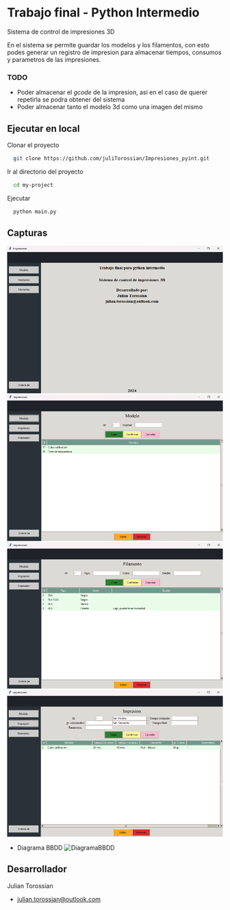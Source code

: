 
# Trabajo final - Python Intermedio

Sistema de control de impresiones 3D

En el sistema se permite guardar los modelos y los filamentos, con esto podes generar un registro de impresion para almacenar tiempos, consumos y parametros de las impresiones.

### TODO
- Poder almacenar el *gcode* de la impresion, asi en el caso de querer repetirla se podra obtener del sistema
- Poder almacenar tanto el modelo 3d como una imagen del mismo

## Ejecutar en local

Clonar el proyecto

```bash
  git clone https://github.com/juliTorossian/Impresiones_pyint.git
```

Ir al directorio del proyecto

```bash
  cd my-project
```

Ejecutar

```bash
  python main.py
```


## Capturas

![About](./imagenes/about.png)
![Modelo](./imagenes/screen_modelo.png)
![Filamento](./imagenes/screen_filamento.png)
![Impresion](./imagenes/screen_impresion.png)

- Diagrama BBDD
![DiagramaBBDD](./bbdd/db_diagram.png)


## Desarrollador

Julian Torossian
- [julian.torossian@outlook.com](mailto:julian.torossian@outlook.com)

